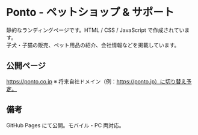 # Ponto - ペットショップ & サポート

静的なランディングページです。HTML / CSS / JavaScript で作成されています。  
子犬・子猫の販売、ペット用品の紹介、会社情報などを掲載しています。

## 公開ページ
https://ponto.co.jp
※ 将来自社ドメイン（例：https://ponto.jp）に切り替え予定。

## 備考
GitHub Pages にて公開。モバイル・PC 両対応。
